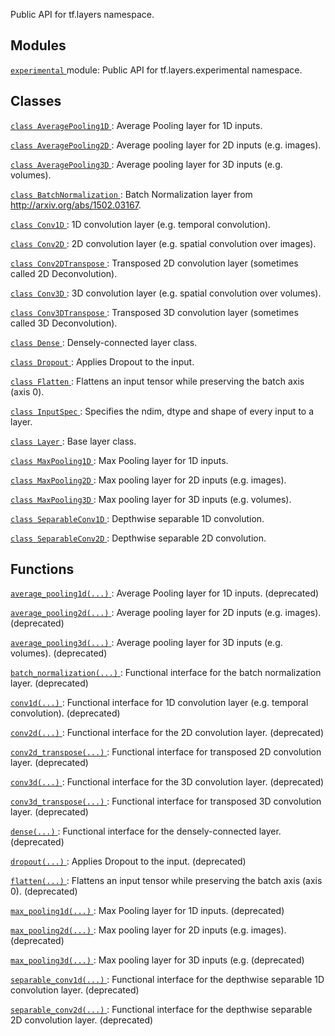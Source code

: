 Public API for tf.layers namespace.

## Modules
[ `experimental` ](https://tensorflow.google.cn/api_docs/python/tf/compat/v1/layers/experimental) module: Public API for tf.layers.experimental namespace.

## Classes
[ `class AveragePooling1D` ](https://tensorflow.google.cn/api_docs/python/tf/compat/v1/layers/AveragePooling1D): Average Pooling layer for 1D inputs.

[ `class AveragePooling2D` ](https://tensorflow.google.cn/api_docs/python/tf/compat/v1/layers/AveragePooling2D): Average pooling layer for 2D inputs (e.g. images).

[ `class AveragePooling3D` ](https://tensorflow.google.cn/api_docs/python/tf/compat/v1/layers/AveragePooling3D): Average pooling layer for 3D inputs (e.g. volumes).

[ `class BatchNormalization` ](https://tensorflow.google.cn/api_docs/python/tf/compat/v1/layers/BatchNormalization): Batch Normalization layer from http://arxiv.org/abs/1502.03167.

[ `class Conv1D` ](https://tensorflow.google.cn/api_docs/python/tf/compat/v1/layers/Conv1D): 1D convolution layer (e.g. temporal convolution).

[ `class Conv2D` ](https://tensorflow.google.cn/api_docs/python/tf/compat/v1/layers/Conv2D): 2D convolution layer (e.g. spatial convolution over images).

[ `class Conv2DTranspose` ](https://tensorflow.google.cn/api_docs/python/tf/compat/v1/layers/Conv2DTranspose): Transposed 2D convolution layer (sometimes called 2D Deconvolution).

[ `class Conv3D` ](https://tensorflow.google.cn/api_docs/python/tf/compat/v1/layers/Conv3D): 3D convolution layer (e.g. spatial convolution over volumes).

[ `class Conv3DTranspose` ](https://tensorflow.google.cn/api_docs/python/tf/compat/v1/layers/Conv3DTranspose): Transposed 3D convolution layer (sometimes called 3D Deconvolution).

[ `class Dense` ](https://tensorflow.google.cn/api_docs/python/tf/compat/v1/layers/Dense): Densely-connected layer class.

[ `class Dropout` ](https://tensorflow.google.cn/api_docs/python/tf/compat/v1/layers/Dropout): Applies Dropout to the input.

[ `class Flatten` ](https://tensorflow.google.cn/api_docs/python/tf/compat/v1/layers/Flatten): Flattens an input tensor while preserving the batch axis (axis 0).

[ `class InputSpec` ](https://tensorflow.google.cn/api_docs/python/tf/keras/layers/InputSpec): Specifies the ndim, dtype and shape of every input to a layer.

[ `class Layer` ](https://tensorflow.google.cn/api_docs/python/tf/compat/v1/layers/Layer): Base layer class.

[ `class MaxPooling1D` ](https://tensorflow.google.cn/api_docs/python/tf/compat/v1/layers/MaxPooling1D): Max Pooling layer for 1D inputs.

[ `class MaxPooling2D` ](https://tensorflow.google.cn/api_docs/python/tf/compat/v1/layers/MaxPooling2D): Max pooling layer for 2D inputs (e.g. images).

[ `class MaxPooling3D` ](https://tensorflow.google.cn/api_docs/python/tf/compat/v1/layers/MaxPooling3D): Max pooling layer for 3D inputs (e.g. volumes).

[ `class SeparableConv1D` ](https://tensorflow.google.cn/api_docs/python/tf/compat/v1/layers/SeparableConv1D): Depthwise separable 1D convolution.

[ `class SeparableConv2D` ](https://tensorflow.google.cn/api_docs/python/tf/compat/v1/layers/SeparableConv2D): Depthwise separable 2D convolution.

## Functions
[ `average_pooling1d(...)` ](https://tensorflow.google.cn/api_docs/python/tf/compat/v1/layers/average_pooling1d): Average Pooling layer for 1D inputs. (deprecated)

[ `average_pooling2d(...)` ](https://tensorflow.google.cn/api_docs/python/tf/compat/v1/layers/average_pooling2d): Average pooling layer for 2D inputs (e.g. images). (deprecated)

[ `average_pooling3d(...)` ](https://tensorflow.google.cn/api_docs/python/tf/compat/v1/layers/average_pooling3d): Average pooling layer for 3D inputs (e.g. volumes). (deprecated)

[ `batch_normalization(...)` ](https://tensorflow.google.cn/api_docs/python/tf/compat/v1/layers/batch_normalization): Functional interface for the batch normalization layer. (deprecated)

[ `conv1d(...)` ](https://tensorflow.google.cn/api_docs/python/tf/compat/v1/layers/conv1d): Functional interface for 1D convolution layer (e.g. temporal convolution). (deprecated)

[ `conv2d(...)` ](https://tensorflow.google.cn/api_docs/python/tf/compat/v1/layers/conv2d): Functional interface for the 2D convolution layer. (deprecated)

[ `conv2d_transpose(...)` ](https://tensorflow.google.cn/api_docs/python/tf/compat/v1/layers/conv2d_transpose): Functional interface for transposed 2D convolution layer. (deprecated)

[ `conv3d(...)` ](https://tensorflow.google.cn/api_docs/python/tf/compat/v1/layers/conv3d): Functional interface for the 3D convolution layer. (deprecated)

[ `conv3d_transpose(...)` ](https://tensorflow.google.cn/api_docs/python/tf/compat/v1/layers/conv3d_transpose): Functional interface for transposed 3D convolution layer. (deprecated)

[ `dense(...)` ](https://tensorflow.google.cn/api_docs/python/tf/compat/v1/layers/dense): Functional interface for the densely-connected layer. (deprecated)

[ `dropout(...)` ](https://tensorflow.google.cn/api_docs/python/tf/compat/v1/layers/dropout): Applies Dropout to the input. (deprecated)

[ `flatten(...)` ](https://tensorflow.google.cn/api_docs/python/tf/compat/v1/layers/flatten): Flattens an input tensor while preserving the batch axis (axis 0). (deprecated)

[ `max_pooling1d(...)` ](https://tensorflow.google.cn/api_docs/python/tf/compat/v1/layers/max_pooling1d): Max Pooling layer for 1D inputs. (deprecated)

[ `max_pooling2d(...)` ](https://tensorflow.google.cn/api_docs/python/tf/compat/v1/layers/max_pooling2d): Max pooling layer for 2D inputs (e.g. images). (deprecated)

[ `max_pooling3d(...)` ](https://tensorflow.google.cn/api_docs/python/tf/compat/v1/layers/max_pooling3d): Max pooling layer for 3D inputs (e.g. (deprecated)

[ `separable_conv1d(...)` ](https://tensorflow.google.cn/api_docs/python/tf/compat/v1/layers/separable_conv1d): Functional interface for the depthwise separable 1D convolution layer. (deprecated)

[ `separable_conv2d(...)` ](https://tensorflow.google.cn/api_docs/python/tf/compat/v1/layers/separable_conv2d): Functional interface for the depthwise separable 2D convolution layer. (deprecated)

